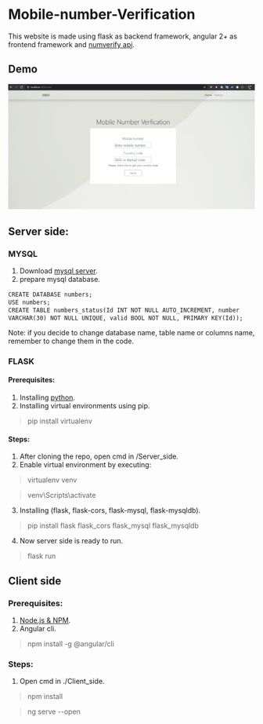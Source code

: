 # Mobile-number-Verification
This website is made using flask as backend framework, angular 2+ as frontend framework and [numverify api](https://numverify.com/).

## Demo

![demo](https://github.com/ManarArabi/Mobile-number-Verification/blob/master/demo.gif)

## Server side:

### MYSQL

1. Download [mysql server](https://dev.mysql.com/downloads/mysql/).
2. prepare mysql database.
```
CREATE DATABASE numbers;
USE numbers;
CREATE TABLE numbers_status(Id INT NOT NULL AUTO_INCREMENT, number VARCHAR(30) NOT NULL UNIQUE, valid BOOL NOT NULL, PRIMARY KEY(Id));
```
Note: if you decide to change database name, table name or columns name, remember to change them in the code.

### FLASK

#### Prerequisites:

1. Installing [python](https://www.python.org/downloads/release/python-360/).
2. Installing virtual environments using pip. 

> pip install virtualenv


#### Steps:

1. After cloning the repo, open cmd in /Server_side.
2. Enable virtual environment by executing:

> virtualenv venv

> venv\Scripts\activate

3. Installing (flask, flask-cors, flask-mysql, flask-mysqldb).

> pip install flask flask_cors flask_mysql flask_mysqldb

4. Now server side is ready to run.

> flask run

## Client side

### Prerequisites:

1. [Node.js & NPM](https://nodejs.org/en/download/).
2. Angular cli.
 > npm install -g @angular/cli
 
### Steps:

1. Open cmd in ./Client_side.
> npm install

> ng serve --open

